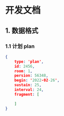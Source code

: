 ﻿# 开发文档


## 1. 数据格式

### 1.1 计划 plan

```json
{
	type: 'plan',
	id: 2456,
	room: 1,
	persion: 56348, 
	begin: '2022-02-26',
	sustain: 25,
	interval: 24,
	fragment: [
		
	]
}
``` 